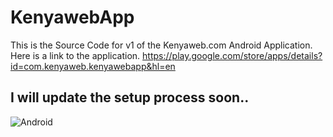 # KenyawebApp
This is the Source Code for v1 of the Kenyaweb.com Android Application.
Here is a link to the application.
https://play.google.com/store/apps/details?id=com.kenyaweb.kenyawebapp&hl=en

## I will update the setup process soon..

![Android](https://www.android.com/static/2016/img/share/andy-sm.png "Android")
